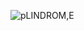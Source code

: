 ![pLINDROM,E](https://user-images.githubusercontent.com/69690916/209908177-c36e0943-ae8f-4969-8359-4b88befdb8da.PNG)
